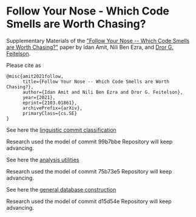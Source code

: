 # Follow Your Nose - Which Code Smells are Worth Chasing?
Supplementary Materials of the ["Follow Your Nose -- Which Code Smells are Worth Chasing?"](https://arxiv.org/pdf/2103.01861.pdf) paper by Idan Amit, Nili Ben Ezra, and [Dror G. Feitelson](https://www.cs.huji.ac.il/~feit/).

Please cite as
``` 
@misc{amit2021follow,
      title={Follow Your Nose -- Which Code Smells are Worth Chasing?}, 
      author={Idan Amit and Nili Ben Ezra and Dror G. Feitelson},
      year={2021},
      eprint={2103.01861},
      archivePrefix={arXiv},
      primaryClass={cs.SE}
}
```

See here the [linguistic commit classification](https://github.com/evidencebp/commit-classification)

Research used the model of commit 99b7bbe
Repository will keep advancing.

See here the [analysis utilities](https://github.com/evidencebp/analysis_utils) 

Research used the model of commit 75b73e5
Repository will keep advancing.


See here the [general database construction](https://github.com/evidencebp/general) 

Research used the model of commit d15d54e
Repository will keep advancing.

